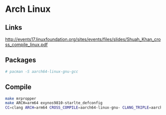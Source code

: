 # Arch Linux

## Links

<http://events17.linuxfoundation.org/sites/events/files/slides/Shuah_Khan_cross_compile_linux.pdf>

## Packages

```bash
# pacman -S aarch64-linux-gnu-gcc
```

## Compile

```bash
make mrpropper
make ARCH=arm64 exynos9810-starlte_defconfig
CC=clang ARCH=arm64 CROSS_COMPILE=aarch64-linux-gnu- CLANG_TRIPLE=aarch64-linux-gnu- make
```
